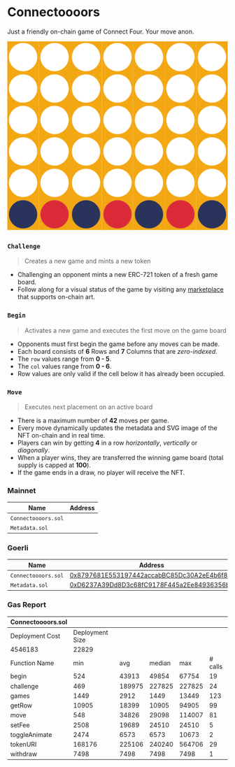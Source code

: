 # Connectoooors

Just a friendly on-chain game of Connect Four. Your move anon.

<img src="images/board.svg">


### `Challenge`

> Creates a new game and mints a new token

- Challenging an opponent mints a new ERC-721 token of a fresh game board.
- Follow along for a visual status of the game by visiting any [marketplace](https://testnets.opensea.io/collection/connectors-v2) that supports on-chain art.

### `Begin`

> Activates a new game and executes the first move on the game board

- Opponents must first begin the game before any moves can be made.
- Each board consists of **6** Rows and **7** Columns that are *zero-indexed*.
- The `row` values range from **0 - 5**.
- The `col` values range from **0 - 6**.
- Row values are only valid if the cell below it has already been occupied.

### `Move`

> Executes next placement on an active board

- There is a maximum number of **42** moves per game.
- Every move dynamically updates the metadata and SVG image of the NFT on-chain and in real time.
- Players can win by getting **4** in a row *horizontally*, *vertically* or *diagonally*.
- When a player wins, they are transferred the winning game board (total supply is capped at **100**).
- If the game ends in a draw, no player will receive the NFT.


### Mainnet

| Name            | Address                                                                                                                       |
| --------------- | ----------------------------------------------------------------------------------------------------------------------------- |
| `Connectoooors.sol`    | [](https://etherscan.io/address/) |
| `Metadata.sol`      | [](https://etherscan.io/address/) |


### Goerli

| Name            | Address                                                                                                                       |
| --------------- | ----------------------------------------------------------------------------------------------------------------------------- |
| `Connectoooors.sol`    | [0x8797681E553197442accabBC85Dc30A2eE4b6f87](https://goerli.etherscan.io/address/0x8797681E553197442accabBC85Dc30A2eE4b6f87) |
| `Metadata.sol`      | [0xD6237A39Dd8D3c68fC9178F445a2Ee84936356bb](https://goerli.etherscan.io/address/0xD6237A39Dd8D3c68fC9178F445a2Ee84936356bb) |


### Gas Report

| Connectoooors.sol                         |                 |        |        |        |         |
|----------------------------------------|-----------------|--------|--------|--------|---------|
| Deployment Cost                        | Deployment Size |        |        |        |         |
| 4546183                                | 22829           |        |        |        |         |
| Function Name                          | min             | avg    | median | max    | # calls |
| begin                                  | 524             | 43913  | 49854  | 67754  | 19      |
| challenge                              | 469             | 189975 | 227825 | 227825 | 24      |
| games                                  | 1449            | 2912   | 1449   | 13449  | 123     |
| getRow                                 | 10905           | 18399  | 10905  | 94905  | 99      |
| move                                   | 548             | 34826  | 29098  | 114007 | 81      |
| setFee                                 | 2508            | 19689  | 24510  | 24510  | 5       |
| toggleAnimate                          | 2474            | 6573   | 6573   | 10673  | 2       |
| tokenURI                               | 168176          | 225106 | 240240 | 564706 | 29      |
| withdraw                               | 7498            | 7498   | 7498   | 7498   | 1       |
